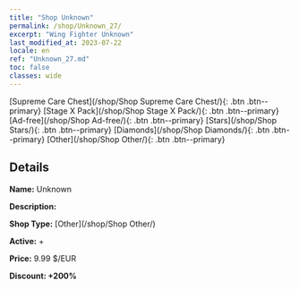 ```yaml
---
title: "Shop Unknown"
permalink: /shop/Unknown_27/
excerpt: "Wing Fighter Unknown"
last_modified_at: 2023-07-22
locale: en
ref: "Unknown_27.md"
toc: false
classes: wide
---
```



  [Supreme Care Chest](/shop/Shop Supreme Care Chest/){: .btn .btn--primary}   [Stage X Pack](/shop/Shop Stage X Pack/){: .btn .btn--primary}   [Ad-free](/shop/Shop Ad-free/){: .btn .btn--primary}   [Stars](/shop/Shop Stars/){: .btn .btn--primary}   [Diamonds](/shop/Shop Diamonds/){: .btn .btn--primary}   [Other](/shop/Shop Other/){: .btn .btn--primary} 

## Details

 **Name:** Unknown 

 **Description:** 

 **Shop Type:** [Other](/shop/Shop Other/)

 **Active:** + 

 **Price:** 9.99 $/EUR 

 **Discount: +200%** 


